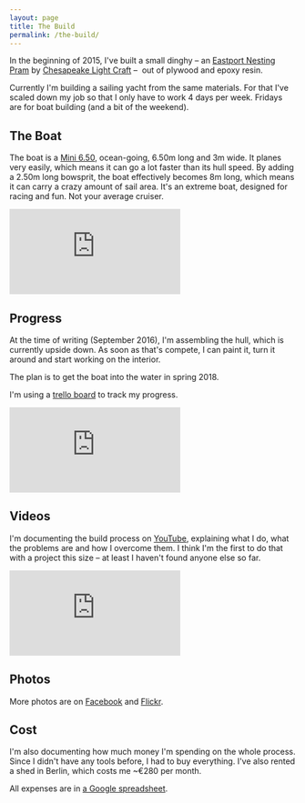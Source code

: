 ```yaml
---
layout: page
title: The Build
permalink: /the-build/
---
```


In the beginning of 2015, I've built a small dinghy – an [ Eastport Nesting Pram](http://www.clcboats.com/shop/boats/wooden-sailboat-kits/eastport-pram/eastport-nesting-dinghy.html) by [Chesapeake Light Craft](http://www.clcboats.com/) –  out of plywood and epoxy resin.

Currently I'm building a sailing yacht from the same materials. For that I've scaled down my job so that I only have to work 4 days per week. Fridays are for boat building (and a bit of the weekend).

## The Boat

The boat is a [Mini 6.50](https://en.wikipedia.org/wiki/Mini_Transat_6.50), ocean-going, 6.50m long and 3m wide. It planes very easily, which means it can go a lot faster than its hull speed. By adding a 2.50m long bowsprit, the boat effectively becomes 8m long, which means it can carry a crazy amount of sail area. It's an extreme boat, designed for racing and fun. Not your average cruiser.

<div class="video-container video-16-9"><iframe src="https://www.youtube.com/embed/zxJjbqEhPgc" frameborder="0" allowfullscreen></iframe></div>

## Progress

At the time of writing (September 2016), I'm assembling the hull, which is currently upside down. As soon as that's compete, I can paint it, turn it around and start working on the interior.

The plan is to get the boat into the water in spring 2018.

I'm using a [trello board](https://trello.com/b/uwbur9lh/boat-building) to track my progress.

<div class="video-container video-4-3"><iframe src="https://trello.com/b/uwbur9lh.html" frameborder="0" border="0"></iframe></div>

## Videos

I'm documenting the build process on [YouTube](https://www.youtube.com/channel/UCVMAbol8WFY2G8kvdy48nIg), explaining what I do, what the problems are and how I overcome them. I think I'm the first to do that with a project this size – at least I haven't found anyone else so far.

<div class="video-container video-16-9"><iframe  src="https://www.youtube.com/embed/videoseries?list=PLHjKtS809N7cAypvX7Y4JNHkx9MlQ6w0J" frameborder="0" allowfullscreen></iframe></div>

## Photos

<div id="fb-photos" class="photo-gallery"></div>
<script src="/js/fb_photos.js"></script>

More photos are on [Facebook](https://www.facebook.com/picassol/photos_stream) and [Flickr](https://www.flickr.com/photos/langalex/sets/72157650737312316/).

## Cost

I'm also documenting how much money I'm spending on the whole process. Since I didn't have any tools before, I had to buy everything. I've also rented a shed in Berlin, which costs me ~€280 per month.

All expenses are in [a Google spreadsheet](https://docs.google.com/spreadsheets/d/1Ar92kaFryLaiSyvQbA11Mjp_Mdu69UG-MyL4m1TWva8/edit?usp=sharing).
